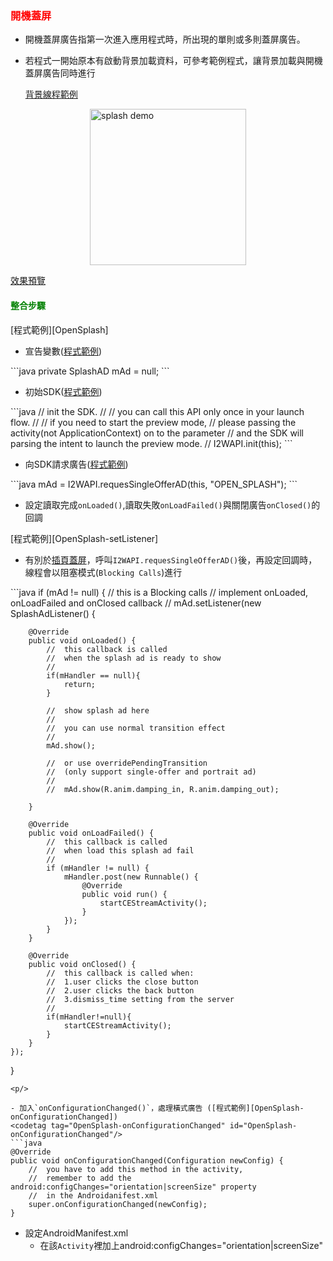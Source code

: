 <h3 id='opensplash' style='color:red'>開機蓋屏</h3>

- 開機蓋屏廣告指第一次進入應用程式時，所出現的單則或多則蓋屏廣告。

- 若程式一開始原本有啟動背景加載資料，可參考範例程式，讓背景加載與開機蓋屏廣告同時進行<p/>[背景線程範例][OpenSplash-BackgroundTask]

<img style="display:block; margin:auto;" src="https://s3.cn-north-1.amazonaws.com.cn/intowow-common/preview/img/splash2-demo.png" alt="splash demo" width="250">

<a target="_blank" href="https://s3.cn-north-1.amazonaws.com.cn/intowow-common/preview/SPLASH2_VIDEO_GENERAL_P_ICLICK.html" target="_blank">效果預覽</a>


<h4 id='opensplash-1' style='color:green'>整合步驟</h4>

<p/>
[程式範例][OpenSplash]
<p/>

- 宣告變數([程式範例][OpenSplash-mAd])
<codetag tag="OpenSplash-mAd"/>
```java
private SplashAD mAd = null;
```
<p/>

- 初始SDK([程式範例][I2WAPI-init])
<codetag tag="I2WAPInit"/>
```java
//	init the SDK.
//
//	you can call this API only once in your launch flow.
//
//	if you need to start the preview mode, 
//	please passing the activity(not ApplicationContext) on to the parameter
//	and the SDK will parsing the intent to launch the preview mode.
//
I2WAPI.init(this);
```
<p/>

- 向SDK請求廣告([程式範例][OpenSplash-request])

<codetag tag="OpenSplash-request"/>
```java
mAd = I2WAPI.requesSingleOfferAD(this, "OPEN_SPLASH");
```
<p/>

- 設定讀取完成`onLoaded()`,讀取失敗`onLoadFailed()`與關閉廣告`onClosed()`的回調

<p/>[程式範例][OpenSplash-setListener]<p/>

- 有別於[插頁蓋屏](./interstitial)，呼叫`I2WAPI.requesSingleOfferAD()`後，再設定回調時，線程會以阻塞模式(`Blocking Calls`)進行

<codetag tag="OpenSplash-setListener" id="OpenSplash-callback"/>
```java
if (mAd != null) {
	//	this is a Blocking calls
	//	implement onLoaded, onLoadFailed and onClosed callback
	//
	mAd.setListener(new SplashAdListener() {

		@Override
		public void onLoaded() {
			//	this callback is called 
			//	when the splash ad is ready to show
			//
			if(mHandler == null){
				return;
			}

			//	show splash ad here
			//
			//	you can use normal transition effect
			//
			mAd.show();

			//	or use overridePendingTransition 
			//	(only support single-offer and portrait ad)
			//	
			//	mAd.show(R.anim.damping_in, R.anim.damping_out);

		}

		@Override
		public void onLoadFailed() {
			//	this callback is called
			//	when load this splash ad fail
			//
			if (mHandler != null) {
				mHandler.post(new Runnable() {
					@Override
					public void run() {
						startCEStreamActivity();
					}
				});
			}
		}

		@Override
		public void onClosed() {
			//	this callback is called when:
			//	1.user clicks the close button
			//	2.user clicks the back button
			//	3.dismiss_time setting from the server
			//
			if(mHandler!=null){
				startCEStreamActivity();
			}
		}
	});

} 
```
<p/>

- 加入`onConfigurationChanged()`，處理橫式廣告 ([程式範例][OpenSplash-onConfigurationChanged])
<codetag tag="OpenSplash-onConfigurationChanged" id="OpenSplash-onConfigurationChanged"/>
```java
@Override
public void onConfigurationChanged(Configuration newConfig) {
	//	you have to add this method in the activity,
	//	remember to add the android:configChanges="orientation|screenSize" property
	//	in the Androidanifest.xml
	super.onConfigurationChanged(newConfig);
}
```
<p/>


- 設定AndroidManifest.xml
	- 在該`Activity`裡加上android:configChanges="orientation|screenSize"


[OpenSplash-onConfigurationChanged]:https://github.com/ddad-daniel/CrystalExpressSDK-CN-Demo/tree/master/src/com/intowow/crystalexpress/cedemo/CEOpenSplashActivity.java#L29 "CEOpenSplashActivity.java" 
[OpenSplash-setListener]:https://github.com/ddad-daniel/CrystalExpressSDK-CN-Demo/tree/master/src/com/intowow/crystalexpress/cedemo/CEOpenSplashActivity.java#L82 "CEOpenSplashActivity.java" 
[OpenSplash-request]:https://github.com/ddad-daniel/CrystalExpressSDK-CN-Demo/tree/master/src/com/intowow/crystalexpress/cedemo/CEOpenSplashActivity.java#L78 "CEOpenSplashActivity.java" 
[I2WAPI-init]:https://github.com/ddad-daniel/CrystalExpressSDK-CN-Demo/tree/master/src/com/intowow/crystalexpress/cedemo/CEOpenSplashActivity.java#L46 "CEOpenSplashActivity.java" 
[OpenSplash-mAd]:https://github.com/ddad-daniel/CrystalExpressSDK-CN-Demo/tree/master/src/com/intowow/crystalexpress/cedemo/CEOpenSplashActivity.java#L25 "CEOpenSplashActivity.java" 
[OpenSplash-BackgroundTask]:https://github.com/ddad-daniel/CrystalExpressSDK-CN-Demo/tree/master/src/com/intowow/crystalexpress/opensplash/OpenSplashActivity.java#L58 "OpenSplashActivity.java" 
[OpenSplash]:https://github.com/ddad-daniel/CrystalExpressSDK-CN-Demo/tree/master/src/com/intowow/crystalexpress/cedemo/CEOpenSplashActivity.java#L14 "CEOpenSplashActivity.java" 
